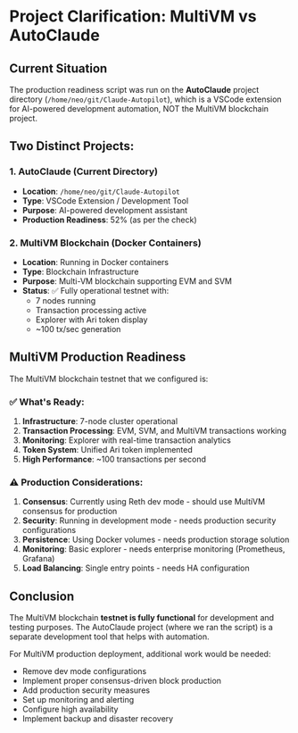 # Project Clarification: MultiVM vs AutoClaude

## Current Situation

The production readiness script was run on the **AutoClaude** project directory (`/home/neo/git/Claude-Autopilot`), which is a VSCode extension for AI-powered development automation, NOT the MultiVM blockchain project.

## Two Distinct Projects:

### 1. AutoClaude (Current Directory)
- **Location**: `/home/neo/git/Claude-Autopilot`
- **Type**: VSCode Extension / Development Tool
- **Purpose**: AI-powered development assistant
- **Production Readiness**: 52% (as per the check)

### 2. MultiVM Blockchain (Docker Containers)
- **Location**: Running in Docker containers
- **Type**: Blockchain Infrastructure
- **Purpose**: Multi-VM blockchain supporting EVM and SVM
- **Status**: ✅ Fully operational testnet with:
  - 7 nodes running
  - Transaction processing active
  - Explorer with Ari token display
  - ~100 tx/sec generation

## MultiVM Production Readiness

The MultiVM blockchain testnet that we configured is:

### ✅ What's Ready:
1. **Infrastructure**: 7-node cluster operational
2. **Transaction Processing**: EVM, SVM, and MultiVM transactions working
3. **Monitoring**: Explorer with real-time transaction analytics
4. **Token System**: Unified Ari token implemented
5. **High Performance**: ~100 transactions per second

### ⚠️ Production Considerations:
1. **Consensus**: Currently using Reth dev mode - should use MultiVM consensus for production
2. **Security**: Running in development mode - needs production security configurations
3. **Persistence**: Using Docker volumes - needs production storage solution
4. **Monitoring**: Basic explorer - needs enterprise monitoring (Prometheus, Grafana)
5. **Load Balancing**: Single entry points - needs HA configuration

## Conclusion

The MultiVM blockchain **testnet is fully functional** for development and testing purposes. The AutoClaude project (where we ran the script) is a separate development tool that helps with automation.

For MultiVM production deployment, additional work would be needed:
- Remove dev mode configurations
- Implement proper consensus-driven block production
- Add production security measures
- Set up monitoring and alerting
- Configure high availability
- Implement backup and disaster recovery